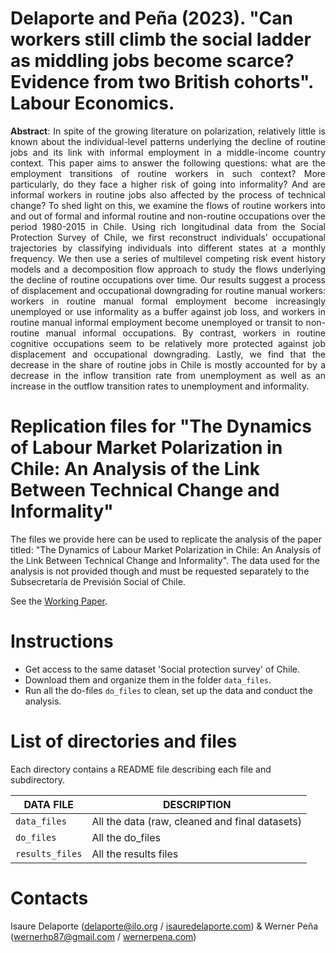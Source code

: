 # Delaporte and Peña (2023). "Can workers still climb the social ladder as middling jobs become scarce? Evidence from two British cohorts". Labour Economics.

<p align="justify"><b>Abstract</b>: In spite of the growing literature on polarization, relatively little is known about the individual-level patterns underlying the decline of routine jobs and its link with informal employment in a middle-income country context. This paper aims to answer the following questions: what are the employment transitions of routine workers in such context? More particularly, do they face a higher risk of going into informality? And are informal workers in routine jobs also affected by the process of technical change? To shed light on this, we examine the flows of routine workers into and out of formal and informal routine and non-routine occupations over the period 1980-2015 in Chile. Using rich longitudinal data from the Social Protection Survey of Chile, we first reconstruct individuals’ occupational trajectories by classifying individuals into different states at a monthly frequency. We then use a series of multilevel competing risk event history models and a decomposition flow approach to study the flows underlying the decline of routine occupations over time. Our results suggest a process of displacement and occupational downgrading for routine manual workers: workers in routine manual formal employment become increasingly unemployed or use informality as a buffer against job loss, and workers in routine manual informal employment become unemployed or transit to non-routine manual informal occupations. By contrast, workers in routine cognitive occupations seem to be relatively more protected against job displacement and occupational downgrading. Lastly, we find that the decrease in the share of routine jobs in Chile is mostly accounted for by a decrease in the inflow transition rate from unemployment as well as an increase in the outflow transition rates to unemployment and informality.</p>

# Replication files for "The Dynamics of Labour Market Polarization in Chile: An Analysis of the Link Between Technical Change and Informality"

The files we provide here can be used to replicate the analysis of the paper titled: "The Dynamics of Labour Market Polarization in Chile: An Analysis of the Link Between Technical Change and Informality". The data used for the analysis is not provided though and must be requested separately to the Subsecretaría de Previsión Social of Chile.

See the [Working Paper](https://www.econstor.eu/bitstream/10419/270891/1/GLO-DP-1262.pdf). 

# Instructions

- Get access to the same dataset 'Social protection survey' of Chile.
- Download them and organize them in the folder `data_files`.
- Run all the do-files `do_files` to clean, set up the data and conduct the analysis.

# List of directories and files

Each directory contains a README file describing each file and subdirectory.

| DATA FILE               | DESCRIPTION                                                    |
| ----------------------- | -------------------------------------------------------------- |
| `data_files`            | All the data (raw, cleaned and final datasets) |
| `do_files`              | All the do_files |
| `results_files`         | All the results files |

# Contacts

Isaure Delaporte ([delaporte@ilo.org](mailto:delaporte@ilo.org) / [isauredelaporte.com](https://sites.google.com/site/isauredelaporte/home)) & Werner Peña ([wernerhp87@gmail.com](mailto:wernerhp87@gmail.com) / [wernerpena.com](https://sites.google.com/view/wernerpena/home))
